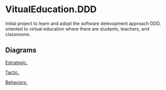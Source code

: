 # VitualEducation.DDD
Initial project to learn and adopt the software delevopment approach DDD, oriented to virtual education where there are students, teachers, and classrooms.

## Diagrams

[Estrategic.](https://github.com/ksbcoder/VitualEducation.DDD/blob/053a2f36a4f496f09a04bfa419fb76450dfc1bfc/VirtualEducation.DDD.Diagrams/DDD%20Oficina%20Edu%20Virtual-Estrat%C3%A9gico.jpg)

[Tactic.](https://github.com/ksbcoder/VitualEducation.DDD/blob/develop/VirtualEducation.DDD.Diagrams/DDD%20Oficina%20Edu%20Virtual-T%C3%A1ctico.jpg)

[Behaviors.](https://github.com/ksbcoder/VitualEducation.DDD/blob/develop/VirtualEducation.DDD.Diagrams/DDD%20Oficina%20Edu%20Virtual-Comportamientos%20y%20Eventos.jpg)
